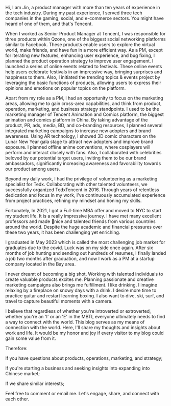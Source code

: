 Hi, I am Jin, a product manager with more than ten years of experience in the tech industry. During my past experience, I served three tech companies in the gaming, social, and e-commerce sectors. You might have heard of one of them, and that's Tencent.
 
When I worked as Senior Product Manager at Tencent, I was responsible for three products within Qzone, one of the biggest social networking platforms similar to Facebook. These products enable users to explore the virtual world, make friends, and have fun in a more efficient way. As a PM, except for iterating new features, enhancing user experience, and bug fixing, I planned the product operation strategy to improve user engagement. I launched a series of online events related to festivals. These online events help users celebrate festivals in an impressive way, bringing surprises and happiness to them. Also, I initiated the trending topics & events project by leveraging the basic functions of products, allowing users to express their opinions and emotions on popular topics on the platform. 

Apart from my role as a PM, I had an opportunity to focus on the marketing areas, allowing me to gain cross-area capabilities, and think from product, operation, marketing, and business strategy standpoints. I used to be the marketing manager of Tencent Animation and Comics platform, the biggest animation and comics platform in China. By taking advantage of the product, PR, ads, media, BD, and co-branding resources, I planned several integrated marketing campaigns to increase new adopters and brand awareness. Using AR technology, I showed 3D comic characters on the Lunar New Year gala stage to attract new adopters and improve brand exposure. I planned offline anime conventions, where cosplayers will perform and interact closely with fans. Also, I collaborated with celebrities beloved by our potential target users, inviting them to be our brand ambassadors, significantly increasing awareness and favorability towards our product among users.

Beyond my daily work, I had the privilege of volunteering as a marketing specialist for Tedx. Collaborating with other talented volunteers, we successfully organized TedxTencent in 2016. Through years of relentless dedication and focus in my work, I've continuously accumulated experience from project practices, refining my mindset and honing my skills. 

Fortunately, In 2021, I got a Full-time MBA offer and moved to NYC to start my student life. It is a really impressive journey. I have met many excellent professors and made nice and talented friends from various countries around the world. Despite the huge academic and financial pressures over these two years, it has been challenging yet enriching.

I graduated in May 2023 which is called the most challenging job market for graduates due to the covid. Luck was on my side once again. After six months of job hunting and sending out hundreds of resumes, I finally landed a job two months after graduation, and now I work as a PM at a startup company located in the Bay area.

I never dreamt of becoming a big shot. Working with talented individuals to create valuable products excites me. Planning passionate and creative marketing campaigns also brings me fulfillment. I like drinking. I imagine relaxing by a fireplace on snowy days with a drink. I desire more time to practice guitar and restart learning boxing. I also want to dive, ski, surf, and travel to capture beautiful moments with a camera. 

I believe that regardless of whether you're introverted or extroverted, whether you're an 'I' or an 'E' in the MBTI, everyone ultimately needs to find a way to connect with the world. This blog serves as my means of connection with the world. Here, I'll share my thoughts and insights about work and life. It would be my honor and joy if every visitor to my blog could gain some value from it.

Therefore:

If you have questions about products, operations, marketing, and strategy;

If you're starting a business and seeking insights into expanding into Chinese market;

If we share similar interests;

Feel free to comment or email me. Let's engage, share, and connect with each other.




